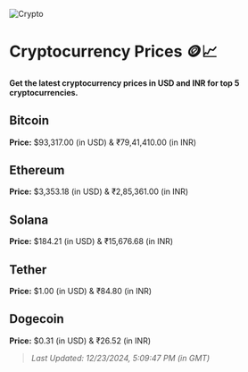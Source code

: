
![Crypto](https://www.techguide.com.au/wp-content/uploads/2020/11/crypto3.jpeg)

# Cryptocurrency Prices 🪙📈

#### Get the latest cryptocurrency prices in USD and INR for top 5 cryptocurrencies.

## Bitcoin

**Price:** $93,317.00 (in USD) & ₹79,41,410.00 (in INR)

## Ethereum

**Price:** $3,353.18 (in USD) & ₹2,85,361.00 (in INR)

## Solana

**Price:** $184.21 (in USD) & ₹15,676.68 (in INR)

## Tether

**Price:** $1.00 (in USD) & ₹84.80 (in INR)

## Dogecoin

**Price:** $0.31 (in USD) & ₹26.52 (in INR)

> _Last Updated: 12/23/2024, 5:09:47 PM (in GMT)_
